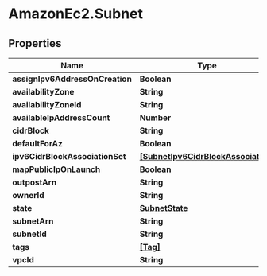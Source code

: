 # AmazonEc2.Subnet

## Properties

Name | Type | Description | Notes
------------ | ------------- | ------------- | -------------
**assignIpv6AddressOnCreation** | **Boolean** |  | [optional] 
**availabilityZone** | **String** |  | [optional] 
**availabilityZoneId** | **String** |  | [optional] 
**availableIpAddressCount** | **Number** |  | [optional] 
**cidrBlock** | **String** |  | [optional] 
**defaultForAz** | **Boolean** |  | [optional] 
**ipv6CidrBlockAssociationSet** | [**[SubnetIpv6CidrBlockAssociation]**](SubnetIpv6CidrBlockAssociation.md) |  | [optional] 
**mapPublicIpOnLaunch** | **Boolean** |  | [optional] 
**outpostArn** | **String** |  | [optional] 
**ownerId** | **String** |  | [optional] 
**state** | [**SubnetState**](SubnetState.md) |  | [optional] 
**subnetArn** | **String** |  | [optional] 
**subnetId** | **String** |  | [optional] 
**tags** | [**[Tag]**](Tag.md) |  | [optional] 
**vpcId** | **String** |  | [optional] 


